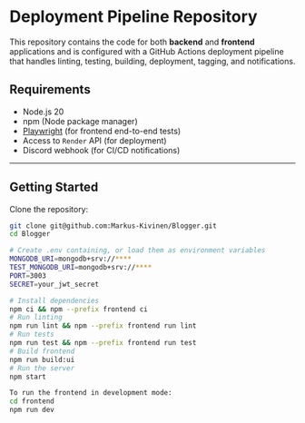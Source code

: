# Deployment Pipeline Repository

This repository contains the code for both **backend** and **frontend** applications and is configured with a GitHub Actions deployment pipeline that handles linting, testing, building, deployment, tagging, and notifications.

## Requirements

- Node.js 20  
- npm (Node package manager)  
- [Playwright](https://playwright.dev/) (for frontend end-to-end tests)  
- Access to `Render` API (for deployment)  
- Discord webhook (for CI/CD notifications)  

---

## Getting Started

Clone the repository:

```bash
git clone git@github.com:Markus-Kivinen/Blogger.git
cd Blogger

# Create .env containing, or load them as environment variables
MONGODB_URI=mongodb+srv://****
TEST_MONGODB_URI=mongodb+srv://****
PORT=3003
SECRET=your_jwt_secret

# Install dependencies
npm ci && npm --prefix frontend ci
# Run linting
npm run lint && npm --prefix frontend run lint
# Run tests
npm run test && npm --prefix frontend run test
# Build frontend
npm run build:ui
# Run the server
npm start

To run the frontend in development mode:
cd frontend
npm run dev

